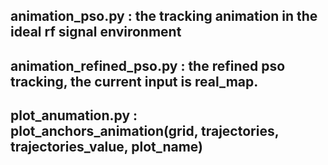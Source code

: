 
## animation_pso.py : the tracking animation in the ideal rf signal environment 
## animation_refined_pso.py : the refined pso tracking, the current input is real_map.
## plot_anumation.py : plot_anchors_animation(grid, trajectories, trajectories_value, plot_name)